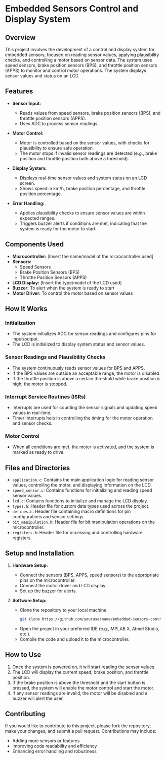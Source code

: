 # Embedded Sensors Control and Display System

## Overview
This project involves the development of a control and display system for embedded sensors, focused on reading sensor values, applying plausibility checks, and controlling a motor based on sensor data. The system uses speed sensors, brake position sensors (BPS), and throttle position sensors (APPS) to monitor and control motor operations. The system displays sensor values and status on an LCD.

## Features
- **Sensor Input:**
  - Reads values from speed sensors, brake position sensors (BPS), and throttle position sensors (APPS).
  - Uses ADC to process sensor readings.
  
- **Motor Control:**
  - Motor is controlled based on the sensor values, with checks for plausibility to ensure safe operation.
  - The motor stops if invalid sensor readings are detected (e.g., brake position and throttle position both above a threshold).

- **Display System:**
  - Displays real-time sensor values and system status on an LCD screen.
  - Shows speed in km/h, brake position percentage, and throttle position percentage.

- **Error Handling:**
  - Applies plausibility checks to ensure sensor values are within expected ranges.
  - Triggers buzzer alerts if conditions are met, indicating that the system is ready for the motor to start.

## Components Used
- **Microcontroller:** [Insert the name/model of the microcontroller used]
- **Sensors:** 
  - Speed Sensors
  - Brake Position Sensors (BPS)
  - Throttle Position Sensors (APPS)
- **LCD Display:** [Insert the type/model of the LCD used]
- **Buzzer:** To alert when the system is ready to start
- **Motor Driver:** To control the motor based on sensor values

## How It Works
### Initialization
- The system initializes ADC for sensor readings and configures pins for input/output.
- The LCD is initialized to display system status and sensor values.
  
### Sensor Readings and Plausibility Checks
- The system continuously reads sensor values for BPS and APPS.
- If the BPS values are outside an acceptable range, the motor is disabled.
- If the throttle position is above a certain threshold while brake position is high, the motor is stopped.

### Interrupt Service Routines (ISRs)
- Interrupts are used for counting the sensor signals and updating speed values in real-time.
- Timer interrupts help in controlling the timing for the motor operation and sensor checks.

### Motor Control
- When all conditions are met, the motor is activated, and the system is marked as ready to drive.

## Files and Directories
- `application.c`: Contains the main application logic for reading sensor values, controlling the motor, and displaying information on the LCD.
- `speed_sensor.c`: Contains functions for initializing and reading speed sensor values.
- `lcd.c`: Contains functions to initialize and manage the LCD display.
- `types.h`: Header file for custom data types used across the project.
- `defines.h`: Header file containing macro definitions for pin configurations and sensor settings.
- `bit_manipulation.h`: Header file for bit manipulation operations on the microcontroller.
- `registers.h`: Header file for accessing and controlling hardware registers.

## Setup and Installation

1. **Hardware Setup:**
   - Connect the sensors (BPS, APPS, speed sensors) to the appropriate pins on the microcontroller.
   - Connect the motor driver and LCD display.
   - Set up the buzzer for alerts.

2. **Software Setup:**
   - Clone the repository to your local machine:
     ```bash
     git clone https://github.com/yourusername/embedded-sensors-control-display.git
     ```
   - Open the project in your preferred IDE (e.g., MPLAB X, Atmel Studio, etc.).
   - Compile the code and upload it to the microcontroller.

## How to Use
1. Once the system is powered on, it will start reading the sensor values.
2. The LCD will display the current speed, brake position, and throttle position.
3. If the brake position is above the threshold and the start button is pressed, the system will enable the motor control and start the motor.
4. If any sensor readings are invalid, the motor will be disabled and a buzzer will alert the user.

## Contributing
If you would like to contribute to this project, please fork the repository, make your changes, and submit a pull request. Contributions may include:
- Adding more sensors or features
- Improving code readability and efficiency
- Enhancing error handling and robustness
